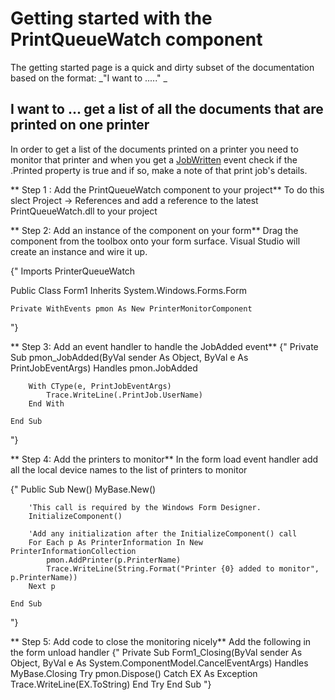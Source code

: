 # Getting started with the PrintQueueWatch component 

The getting started page is a quick and dirty subset of the documentation based on the format:  _"I want to ....." _

## I want to ... get a list of all the documents that are printed on one printer

In order to get a list of the documents printed on a printer you need to monitor that printer and when you get a [JobWritten](JobWritten.md) event check if the .Printed property is true and if so, make a note of that print job's details.

** Step 1 : Add the PrintQueueWatch component to your project**
To do this slect Project -> References and add a reference to the latest PrintQueueWatch.dll to your project

** Step 2: Add an instance of the component on your form**
Drag the component from the toolbox onto your form surface.  Visual Studio will create an instance and wire it up.

{"
Imports PrinterQueueWatch

Public Class Form1
    Inherits System.Windows.Forms.Form

    Private WithEvents pmon As New PrinterMonitorComponent
"}

** Step 3: Add an event handler to handle the JobAdded event**
{"
    Private Sub pmon_JobAdded(ByVal sender As Object, ByVal e As PrintJobEventArgs) Handles pmon.JobAdded

        With CType(e, PrintJobEventArgs)
            Trace.WriteLine(.PrintJob.UserName)
        End With

    End Sub
"}

** Step 4: Add the printers to monitor**
In the form load event handler add all the local device names to the list of printers to monitor

{"
    Public Sub New()
        MyBase.New()

        'This call is required by the Windows Form Designer.
        InitializeComponent()

        'Add any initialization after the InitializeComponent() call
        For Each p As PrinterInformation In New PrinterInformationCollection
            pmon.AddPrinter(p.PrinterName)
            Trace.WriteLine(String.Format("Printer {0} added to monitor", p.PrinterName))
        Next p

    End Sub
"}

** Step 5: Add code to close the monitoring nicely**
Add the following in the form unload handler
{"
    Private Sub Form1_Closing(ByVal sender As Object, ByVal e As System.ComponentModel.CancelEventArgs) Handles MyBase.Closing
        Try
            pmon.Dispose()
        Catch EX As Exception
            Trace.WriteLine(EX.ToString)
        End Try
    End Sub
"}
